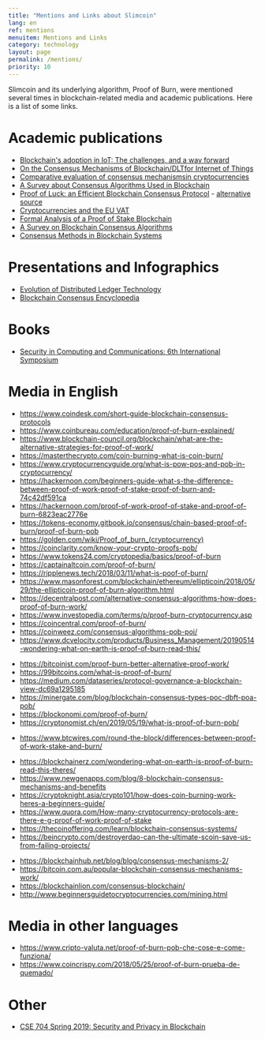 ```yaml
---
title: "Mentions and Links about Slimcoin"
lang: en
ref: mentions
menuitem: Mentions and Links
category: technology
layout: page
permalink: /mentions/
priority: 10
---
```


Slimcoin and its underlying algorithm, Proof of Burn, were mentioned several times in blockchain-related media and academic publications. Here is a list of some links.

# Academic publications

* [Blockchain's adoption in IoT: The challenges, and a way forward](https://www.sciencedirect.com/science/article/pii/S1084804518303473)
* [On the Consensus Mechanisms of Blockchain/DLTfor Internet of Things](http://user.it.uu.se/~yi/pdf-files/2018/sies18.pdf)
* [Comparative evaluation of consensus mechanismsin cryptocurrencies](https://onlinelibrary.wiley.com/doi/pdf/10.1002/itl2.100)
* [A Survey about Consensus Algorithms Used in Blockchain](http://www.ndsl.kr/ndsl/search/detail/article/articleSearchResultDetail.do?cn=JAKO201810256452304)
* [Proof of Luck: an Efficient Blockchain Consensus Protocol](https://dl.acm.org/citation.cfm?id=3007788.3007790) - [alternative source](https://arxiv.org/pdf/1703.05435.pdf)
* [Cryptocurrencies and the EU VAT](http://arno.uvt.nl/show.cgi?fid=146748)
* [Formal Analysis of a Proof of Stake Blockchain](https://www.researchgate.net/publication/330030317_Formal_Analysis_of_a_Proof-of-Stake_Blockchain)
* [A Survey on Blockchain Consensus Algorithms](https://courses.cs.ut.ee/MTAT.07.022/2018_fall/uploads/Main/behzad-report-f18-19.pdf)
* [Consensus Methods in Blockchain Systems](http://explore-ip.com/2017_Consensus-Methods-in-Blockchain-Systems.pdf)

# Presentations and Infographics

* [Evolution of Distributed Ledger Technology](http://gorbyte.com/documents/Distributed%20Ledger%20Evolution.pdf)
* [Blockchain Consensus Encyclopedia](https://www.tokens-economy.com/wp-content/uploads/2019/02/Major-Blockchain-consensus-Infographics.pdf)

# Books

* [Security in Computing and Communications: 6th International Symposium](https://books.google.com/books?id=gd2EDwAAQBAJ&pg=PA116&lpg=PA116&dq=slimcoin&source=bl&ots=BKCadowG8D&sig=ACfU3U2wZlnvGpMgNXILu8QD9W_-oRvSVA&redir_esc=y#v=onepage&q=slimcoin)

[//]: # (# Videos)

[//]: # (* What is Proof of Burn PoB? https://www.youtube.com/watch?v=gWW3cwcthQo)

# Media in English

* <https://www.coindesk.com/short-guide-blockchain-consensus-protocols>
* <https://www.coinbureau.com/education/proof-of-burn-explained/>
* <https://www.blockchain-council.org/blockchain/what-are-the-alternative-strategies-for-proof-of-work/>
* <https://masterthecrypto.com/coin-burning-what-is-coin-burn/>
* <https://www.cryptocurrencyguide.org/what-is-pow-pos-and-pob-in-cryptocurrency/>
* <https://hackernoon.com/beginners-guide-what-s-the-difference-between-proof-of-work-proof-of-stake-proof-of-burn-and-74c42df591ca>
* <https://hackernoon.com/proof-of-work-proof-of-stake-and-proof-of-burn-6823eac2776e>
* <https://tokens-economy.gitbook.io/consensus/chain-based-proof-of-burn/proof-of-burn-pob>
* <https://golden.com/wiki/Proof_of_burn_(cryptocurrency)>
* <https://coinclarity.com/know-your-crypto-proofs-pob/>
* <https://www.tokens24.com/cryptopedia/basics/proof-of-burn>
* <https://captainaltcoin.com/proof-of-burn/>
* <https://ripplenews.tech/2018/03/11/what-is-poof-of-burn/>
* <https://www.masonforest.com/blockchain/ethereum/ellipticoin/2018/05/29/the-ellipticoin-proof-of-burn-algorithm.html>
* <https://decentralpost.com/alternative-consensus-algorithms-how-does-proof-of-burn-work/>
* <https://www.investopedia.com/terms/p/proof-burn-cryptocurrency.asp>
* <https://coincentral.com/proof-of-burn/>
* <https://coinweez.com/consensus-algorithms-pob-poi/>
* <https://www.dcvelocity.com/products/Business_Management/20190514-wondering-what-on-earth-is-proof-of-burn-read-this/>

[//]: # (https://wallstreetcn.com/articles/3530955)

[//]: # (https://wallstreetcn.com/articles/3485575)

* <https://bitcoinist.com/proof-burn-better-alternative-proof-work/>
* <https://99bitcoins.com/what-is-proof-of-burn/>
* <https://medium.com/dataseries/protocol-governance-a-blockchain-view-dc69a1295185>
* <https://minergate.com/blog/blockchain-consensus-types-poc-dbft-poa-pob/>
* <https://blockonomi.com/proof-of-burn/>
* <https://cryptonomist.ch/en/2019/05/19/what-is-proof-of-burn-pob/>

[//]: # (https://blockspoint.com/articles/technologies/proof-of-burn)

* <https://www.btcwires.com/round-the-block/differences-between-proof-of-work-stake-and-burn/>

[//]: # (https://decentralized.tv/proof-of-burn-pob-better-than-proof-of-work-pow-for-mining-and-consensus/)

* <https://blockchainerz.com/wondering-what-on-earth-is-proof-of-burn-read-this-theres/>
* <https://www.newgenapps.com/blog/8-blockchain-consensus-mechanisms-and-benefits>
* <https://cryptoknight.asia/crypto101/how-does-coin-burning-work-heres-a-beginners-guide/>
* <https://www.quora.com/How-many-cryptocurrency-protocols-are-there-e-g-proof-of-work-proof-of-stake>
* <https://thecoinoffering.com/learn/blockchain-consensus-systems/>
* <https://beincrypto.com/destroyerdao-can-the-ultimate-scoin-save-us-from-failing-projects/>

[//]: # (https://blockspoint.com/articles/technologies/forks-in-peer-to-peer-system-peercoin)

* <https://blockchainhub.net/blog/blog/consensus-mechanisms-2/>
* <https://bitcoin.com.au/popular-blockchain-consensus-mechanisms-work/>
* <https://blockchainlion.com/consensus-blockchain/>
* <http://www.beginnersguidetocryptocurrencies.com/mining.html>

[//]: # (https://credits.com/fr/Home/New_Ins/4031)

# Media in other languages

* <https://www.cripto-valuta.net/proof-of-burn-pob-che-cose-e-come-funziona/>
* <https://www.coincrispy.com/2018/05/25/proof-of-burn-prueba-de-quemado/>

# Other

* [CSE 704 Spring 2019: Security and Privacy in Blockchain](http://www.acsu.buffalo.edu/~mblanton/cse704/)
